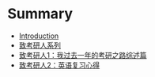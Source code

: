 # Summary

* [Introduction](README.md)
* [致考研人系列](chapter1.md)
* [致考研人1：我过去一年的考研之路综述篇](1.md)
* [致考研人2：英语复习心得](2.md)

